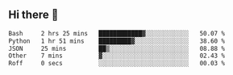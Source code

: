 ## Hi there 👋

<!--START_SECTION:waka-->

```txt
Bash     2 hrs 25 mins   ████████████▓░░░░░░░░░░░░   50.07 %
Python   1 hr 51 mins    █████████▓░░░░░░░░░░░░░░░   38.60 %
JSON     25 mins         ██▒░░░░░░░░░░░░░░░░░░░░░░   08.88 %
Other    7 mins          ▓░░░░░░░░░░░░░░░░░░░░░░░░   02.43 %
Roff     0 secs          ░░░░░░░░░░░░░░░░░░░░░░░░░   00.03 %
```

<!--END_SECTION:waka-->

<!--
**OliverShang/OliverShang** is a ✨ _special_ ✨ repository because its `README.md` (this file) appears on your GitHub profile.

Here are some ideas to get you started:

- 🔭 I’m currently working on ...
- 🌱 I’m currently learning ...
- 👯 I’m looking to collaborate on ...
- 🤔 I’m looking for help with ...
- 💬 Ask me about ...
- 📫 How to reach me: ...
- 😄 Pronouns: ...
- ⚡ Fun fact: ...
-->
